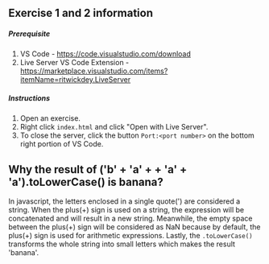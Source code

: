 ## Exercise 1 and 2 information

##### Prerequisite

1. VS Code - https://code.visualstudio.com/download
2. Live Server VS Code Extension - https://marketplace.visualstudio.com/items?itemName=ritwickdey.LiveServer

##### Instructions

1. Open an exercise.
2. Right click `index.html` and click "Open with Live Server".
3. To close the server, click the button `Port:<port number>` on the bottom right portion of VS Code.

## Why the result of ('b' + 'a' + + 'a' + 'a').toLowerCase() is banana?

In javascript, the letters enclosed in a single quote(') are considered a string. When the plus(+) sign is used on a string, the expression will be concatenated and will result in a new string. Meanwhile, the empty space between the plus(+) sign will be considered as NaN because by default, the plus(+) sign is used for arithmetic expressions. Lastly, the `.toLowerCase()` transforms the whole string into small letters which makes the result 'banana'.
